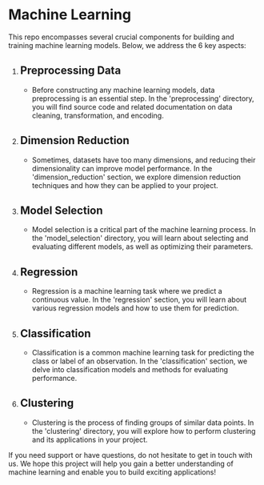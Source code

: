# Machine Learning

This repo encompasses several crucial components for building and training machine learning models. Below, we address the 6 key aspects:

1. ## Preprocessing Data
   - Before constructing any machine learning models, data preprocessing is an essential step. In the 'preprocessing' directory, you will find source code and related documentation on data cleaning, transformation, and encoding.

2. ## Dimension Reduction
   - Sometimes, datasets have too many dimensions, and reducing their dimensionality can improve model performance. In the 'dimension_reduction' section, we explore dimension reduction techniques and how they can be applied to your project.

3. ## Model Selection
   - Model selection is a critical part of the machine learning process. In the 'model_selection' directory, you will learn about selecting and evaluating different models, as well as optimizing their parameters.

4. ## Regression
   - Regression is a machine learning task where we predict a continuous value. In the 'regression' section, you will learn about various regression models and how to use them for prediction.

5. ## Classification
   - Classification is a common machine learning task for predicting the class or label of an observation. In the 'classification' section, we delve into classification models and methods for evaluating performance.

6. ## Clustering
   - Clustering is the process of finding groups of similar data points. In the 'clustering' directory, you will explore how to perform clustering and its applications in your project.

If you need support or have questions, do not hesitate to get in touch with us. We hope this project will help you gain a better understanding of machine learning and enable you to build exciting applications!

